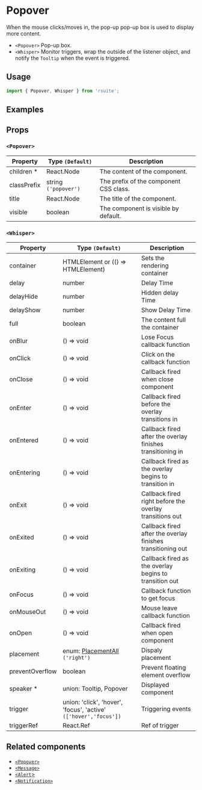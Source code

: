# Popover

When the mouse clicks/moves in, the pop-up pop-up box is used to display more content.

- `<Popover>` Pop-up box.
- `<Whisper>` Monitor triggers, wrap the outside of the listener object, and notify the `Tooltip` when the event is triggered.

## Usage

```js
import { Popover, Whisper } from 'rsuite';
```

## Examples

<!--{demo}-->

## Props

### `<Popover>`

| Property    | Type `(Default)`     | Description                            |
| ----------- | -------------------- | -------------------------------------- |
| children \* | React.Node           | The content of the component.          |
| classPrefix | string `('popover')` | The prefix of the component CSS class. |
| title       | React.Node           | The title of the component.            |
| visible     | boolean              | The component is visible by default.   |

### `<Whisper>`

| Property        | Type `(Default)`                                                 | Description                                                 |
| --------------- | ---------------------------------------------------------------- | ----------------------------------------------------------- |
| container       | HTMLElement or (() => HTMLElement)                               | Sets the rendering container                                |
| delay           | number                                                           | Delay Time                                                  |
| delayHide       | number                                                           | Hidden delay Time                                           |
| delayShow       | number                                                           | Show Delay Time                                             |
| full            | boolean                                                          | The content full the container                              |
| onBlur          | () => void                                                       | Lose Focus callback function                                |
| onClick         | () => void                                                       | Click on the callback function                              |
| onClose         | () => void                                                       | Callback fired when close component                         |
| onEnter         | () => void                                                       | Callback fired before the overlay transitions in            |
| onEntered       | () => void                                                       | Callback fired after the overlay finishes transitioning in  |
| onEntering      | () => void                                                       | Callback fired as the overlay begins to transition in       |
| onExit          | () => void                                                       | Callback fired right before the overlay transitions out     |
| onExited        | () => void                                                       | Callback fired after the overlay finishes transitioning out |
| onExiting       | () => void                                                       | Callback fired as the overlay begins to transition out      |
| onFocus         | () => void                                                       | Callback function to get focus                              |
| onMouseOut      | () => void                                                       | Mouse leave callback function                               |
| onOpen          | () => void                                                       | Callback fired when open component                          |
| placement       | enum: [PlacementAll](#types) `('right')`                         | Dispaly placement                                           |
| preventOverflow | boolean                                                          | Prevent floating element overflow                           |
| speaker \*      | union: Tooltip, Popover                                          | Displayed component                                         |
| trigger         | union: 'click', 'hover', 'focus', 'active' `(['hover','focus'])` | Triggering events                                           |
| triggerRef      | React.Ref                                                        | Ref of trigger                                              |

## Related components

- [`<Popover>`](./popover)
- [`<Message>`](./message)
- [`<Alert`>](./alert)
- [`<Notification>`](./notification)

